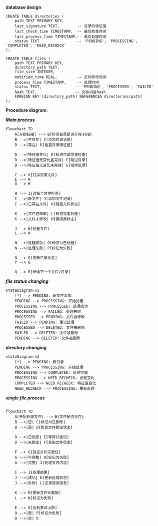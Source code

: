 **database design**

   
    
    CREATE TABLE directories (
        path TEXT PRIMARY KEY,
        last_signature TEXT,        -- 目录的特征值
        last_check_time TIMESTAMP,  -- 最后检查时间
        last_process_time TIMESTAMP,-- 最后处理时间
        status TEXT                 -- 'PENDING', 'PROCESSING', 'COMPLETED', 'NEED_RECHECK'
    );

    CREATE TABLE files (
        path TEXT PRIMARY KEY,
        directory_path TEXT,
        file_size INTEGER,
        modified_time REAL,         -- 文件修改时间
        process_time TIMESTAMP,     -- 处理时间
        status TEXT,               -- 'PENDING', 'PROCESSED', 'FAILED'
        hash TEXT,                 -- 文件内容hash
        FOREIGN KEY (directory_path) REFERENCES directories(path)
    );

**Procedure diagram**:

***Main process***
```mermaid
flowchart TD
    A[开始扫描] --> B{检查目录是否存在于DB}
    B -->|不存在| C[添加目录记录]
    B -->|存在| D{检查目录特征值}
    
    D -->|特征值变化| E[标记目录需重检查]
    D -->|特征值无变化且完成| F[跳过目录]
    D -->|特征值无变化未完成| G[继续处理]
    
    C --> H[扫描目录文件]
    E --> H
    G --> H
    
    H --> I{对每个文件检查}
    I -->|新文件| J[添加文件记录]
    I -->|已存在文件| K{检查文件状态}
    
    K -->|文件已修改| L[标记需重处理]
    K -->|文件未修改| M[保持原状态]
    
    J --> N[处理文件]
    L --> N
    
    N -->|处理成功| O[标记为已处理]
    N -->|处理失败| P[标记为失败]
    
    O --> Q[更新目录状态]
    P --> Q
    
    Q --> R[继续下一个文件/目录]
```

***file status changing***
```mermaid
stateDiagram-v2
    [*] --> PENDING: 新文件添加
    PENDING --> PROCESSING: 开始处理
    PROCESSING --> PROCESSED: 处理成功
    PROCESSING --> FAILED: 处理失败
    PROCESSED --> PENDING: 文件被修改
    FAILED --> PENDING: 重试处理
    PROCESSED --> DELETED: 文件被删除
    FAILED --> DELETED: 文件被删除
    PENDING --> DELETED: 文件被删除
```
***directory changing***
```mermaid
stateDiagram-v2
    [*] --> PENDING: 新目录
    PENDING --> PROCESSING: 开始处理
    PROCESSING --> COMPLETED: 处理完成
    PROCESSING --> NEED_RECHECK: 发现变化
    COMPLETED --> NEED_RECHECK: 特征值变化
    NEED_RECHECK --> PROCESSING: 重新处理
```


***single file process***

```mermaid

flowchart TD
    A[开始处理文件] --> B{文件是否存在}
    B -->|否| C[标记为已删除]
    B -->|是| D{检查文件锁定状态}
    
    D -->|已锁定| E[等待并重试]
    D -->|未锁定| F[获取文件信息]
    
    F --> G{验证文件完整性}
    G -->|不完整| H[标记为失败]
    G -->|完整| I[处理文件内容]
    
    I --> J{处理结果}
    J -->|成功| K[更新处理状态]
    J -->|失败| L[记录错误信息]
    
    K --> M[更新文件元数据]
    L --> N[标记为失败]
    
    E --> O[达到重试上限]
    O -->|是| P[标记为失败]
    O -->|否| D
```